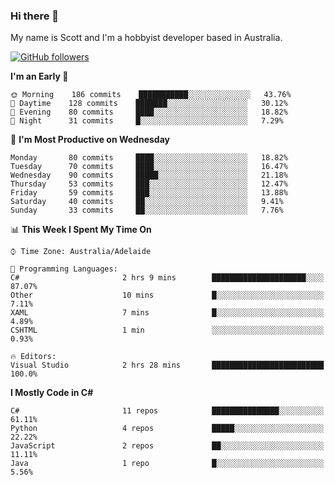 ### Hi there 👋

My name is Scott and I'm a hobbyist developer based in Australia.

[![GitHub followers](https://img.shields.io/github/followers/puppetsw?label=Follow&style=social)](https://github.com/puppetsw?tab=followers)

<!--START_SECTION:waka-->
**I'm an Early 🐤** 

```text
🌞 Morning    186 commits    ███████████░░░░░░░░░░░░░░   43.76% 
🌆 Daytime    128 commits    ███████░░░░░░░░░░░░░░░░░░   30.12% 
🌃 Evening    80 commits     ████░░░░░░░░░░░░░░░░░░░░░   18.82% 
🌙 Night      31 commits     █░░░░░░░░░░░░░░░░░░░░░░░░   7.29%

```
📅 **I'm Most Productive on Wednesday** 

```text
Monday       80 commits     ████░░░░░░░░░░░░░░░░░░░░░   18.82% 
Tuesday      70 commits     ████░░░░░░░░░░░░░░░░░░░░░   16.47% 
Wednesday    90 commits     █████░░░░░░░░░░░░░░░░░░░░   21.18% 
Thursday     53 commits     ███░░░░░░░░░░░░░░░░░░░░░░   12.47% 
Friday       59 commits     ███░░░░░░░░░░░░░░░░░░░░░░   13.88% 
Saturday     40 commits     ██░░░░░░░░░░░░░░░░░░░░░░░   9.41% 
Sunday       33 commits     ██░░░░░░░░░░░░░░░░░░░░░░░   7.76%

```


📊 **This Week I Spent My Time On** 

```text
⌚︎ Time Zone: Australia/Adelaide

💬 Programming Languages: 
C#                       2 hrs 9 mins        █████████████████████░░░░   87.07% 
Other                    10 mins             █░░░░░░░░░░░░░░░░░░░░░░░░   7.11% 
XAML                     7 mins              █░░░░░░░░░░░░░░░░░░░░░░░░   4.89% 
CSHTML                   1 min               ░░░░░░░░░░░░░░░░░░░░░░░░░   0.93%

🔥 Editors: 
Visual Studio            2 hrs 28 mins       █████████████████████████   100.0%

```

**I Mostly Code in C#** 

```text
C#                       11 repos            ███████████████░░░░░░░░░░   61.11% 
Python                   4 repos             █████░░░░░░░░░░░░░░░░░░░░   22.22% 
JavaScript               2 repos             ██░░░░░░░░░░░░░░░░░░░░░░░   11.11% 
Java                     1 repo              █░░░░░░░░░░░░░░░░░░░░░░░░   5.56%

```



<!--END_SECTION:waka-->

<!--
**puppetsw/puppetsw** is a ✨ _special_ ✨ repository because its `README.md` (this file) appears on your GitHub profile.

Here are some ideas to get you started:

- 🔭 I’m currently working on ...
- 🌱 I’m currently learning ...
- 👯 I’m looking to collaborate on ...
- 🤔 I’m looking for help with ...
- 💬 Ask me about ...
- 📫 How to reach me: ...
- 😄 Pronouns: ...
- ⚡ Fun fact: ...
-->
